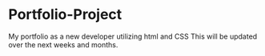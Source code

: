 # Portfolio-Project
My portfolio as a new developer utilizing html and CSS
This will be updated over the next weeks and months.